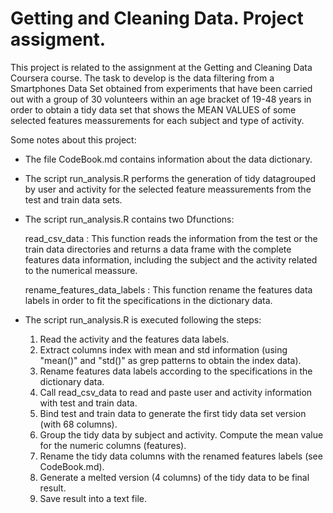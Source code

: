 Getting and Cleaning Data. Project assigment.
========================================================

This project is related to the assignment at the Getting and Cleaning Data Coursera course. The task to
develop is the data filtering from a Smartphones Data Set obtained from experiments that have been carried out with a group
of 30 volunteers within an age bracket of 19-48 years in order to obtain a tidy data set that shows the MEAN VALUES
of some selected features meassurements for each subject and type of activity.

Some notes about this project:

- The file CodeBook.md contains information about the data dictionary.

- The script run_analysis.R performs the generation of tidy datagrouped by user and activity for the selected feature 
meassurements from the test and train data sets.

- The script run_analysis.R contains two Dfunctions:

  read_csv_data : 
  This function reads the information from the test or the train data directories and returns a data frame with 
  the complete features data information, including the subject and the activity related to the numerical meassure.
  
  rename_features_data_labels : 
  This function rename the features data labels in order to fit the specifications in the dictionary data.

- The script run_analysis.R  is executed following the steps:
  1. Read the activity and the features data labels.
  2. Extract columns index with mean and std information (using "mean()" and "std()" as grep patterns to obtain the index data).
  3. Rename features data labels according to the specifications in the dictionary data.
  4. Call read_csv_data to read and paste user and activity information with test and train data.
  5. Bind test and train data to generate the first tidy data set version (with 68 columns).
  6. Group the tidy data by subject and activity. Compute the mean value for the numeric columns (features).
  7. Rename the tidy data columns with the renamed features labels (see CodeBook.md).
  8. Generate a melted version (4 columns) of the tidy data to be final result.
  9. Save result into a text file.
  
  